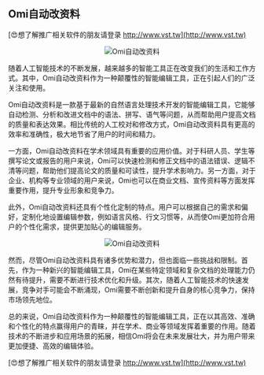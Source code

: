 ## **Omi自动改资料**

[😍想了解推广相关软件的朋友请登录 http://www.vst.tw](http://www.vst.tw)

 <center><img src="https://vst.tw/MP4/tuiguang/png/1.png" alt="Omi自动改资料"></center>

随着人工智能技术的不断发展，越来越多的智能工具正在改变我们的生活和工作方式。其中，Omi自动改资料作为一种颠覆性的智能编辑工具，正在引起人们的广泛关注和使用。

Omi自动改资料是一款基于最新的自然语言处理技术开发的智能编辑工具，它能够自动检测、分析和改进文档中的语法、拼写、语气等问题，从而帮助用户提高文档的质量和表达效果。相比传统的人工校对和修改方式，Omi自动改资料具有更高的效率和准确性，极大地节省了用户的时间和精力。

一方面，Omi自动改资料在学术领域具有重要的应用价值。对于科研人员、学生等撰写论文或报告的用户来说，Omi可以快速检测和修正文档中的语法错误、逻辑不清等问题，帮助他们提高论文的质量和可读性，提升学术影响力。另一方面，对于企业、机构等专业领域的用户来说，Omi也可以在商业文档、宣传资料等方面发挥重要作用，提升专业形象和竞争力。

此外，Omi自动改资料还具有个性化定制的特点。用户可以根据自己的需求和偏好，定制化地设置编辑参数，例如语言风格、行文习惯等，从而使Omi更加符合用户的个性化需求，提供更加贴心的编辑服务。

 <center><img src="https://vst.tw/MP4/tuiguang/png/4.png" alt="Omi自动改资料"></center>

然而，尽管Omi自动改资料具有诸多优势和潜力，但也面临一些挑战和限制。首先，作为一种新兴的智能编辑工具，Omi在某些特定领域和复杂文档的处理能力仍然有待提升，需要不断进行技术优化和升级。其次，随着人工智能技术的快速发展，竞争对手可能会不断涌现，Omi需要不断创新和提升自身的核心竞争力，保持市场领先地位。

总的来说，Omi自动改资料作为一种颠覆性的智能编辑工具，正在以其高效、准确和个性化的特点赢得用户的青睐，并在学术、商业等领域发挥着重要的作用。随着技术的不断进步和应用场景的拓展，相信Omi将会在未来发展壮大，并为用户带来更加便捷、高效的编辑体验。

[😍想了解推广相关软件的朋友请登录 http://www.vst.tw](http://www.vst.tw)



